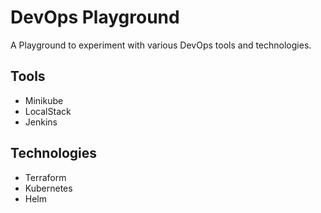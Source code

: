 # DevOps Playground

A Playground to experiment with various DevOps tools and technologies.

## Tools

- Minikube
- LocalStack
- Jenkins

## Technologies

- Terraform
- Kubernetes
- Helm